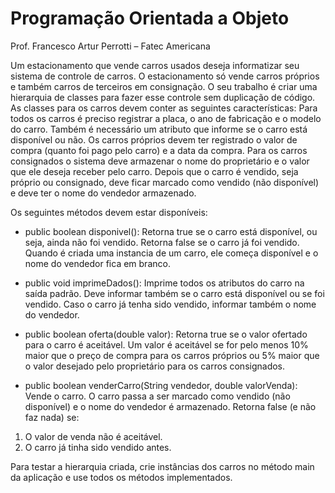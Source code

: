 # Programação Orientada a Objeto 
Prof. Francesco Artur Perrotti – Fatec Americana

Um estacionamento que vende carros usados deseja informatizar seu sistema de controle de carros. O estacionamento só vende carros próprios e também carros de terceiros em consignação. O seu trabalho é criar uma hierarquia de classes para fazer esse controle sem duplicação de código.
As classes para os carros devem conter as seguintes características: Para todos os carros é preciso registrar a placa, o ano de fabricação e o modelo do carro. Também é necessário um atributo que informe se o carro está disponível ou não. Os carros próprios devem ter registrado o valor de compra (quanto foi pago pelo carro) e a data da compra. Para os carros consignados o sistema deve armazenar o nome do proprietário e o valor que ele deseja receber pelo carro. Depois que o carro é vendido, seja próprio ou consignado, deve ficar marcado como vendido (não disponível) e deve ter o nome do vendedor armazenado. 

Os seguintes métodos devem estar disponíveis:
- public boolean disponivel(): Retorna true se o carro está disponível, ou seja, ainda não foi vendido. Retorna false se o carro já foi vendido. Quando é criada uma instancia de um carro, ele começa disponível e o nome do vendedor fica em branco.

- public void imprimeDados(): Imprime todos os atributos do carro na saída padrão. Deve informar também se o carro está disponível ou se foi vendido. Caso o carro já tenha sido vendido, informar também o nome do vendedor.

- public boolean oferta(double valor): Retorna true se o valor ofertado para o carro é aceitável. Um valor é aceitável se for pelo menos 10% maior que o preço de compra para os carros próprios ou 5% maior que o valor desejado pelo proprietário para os carros consignados.

- public boolean venderCarro(String vendedor, double valorVenda): Vende o carro. O carro passa a ser marcado como vendido (não disponível) e o nome do vendedor é armazenado. Retorna false (e não faz nada) se:
1) O valor de venda não é aceitável. 
2) O carro já tinha sido vendido antes.

Para testar a hierarquia criada, crie instâncias dos carros no método main da aplicação e use todos os métodos implementados.  


